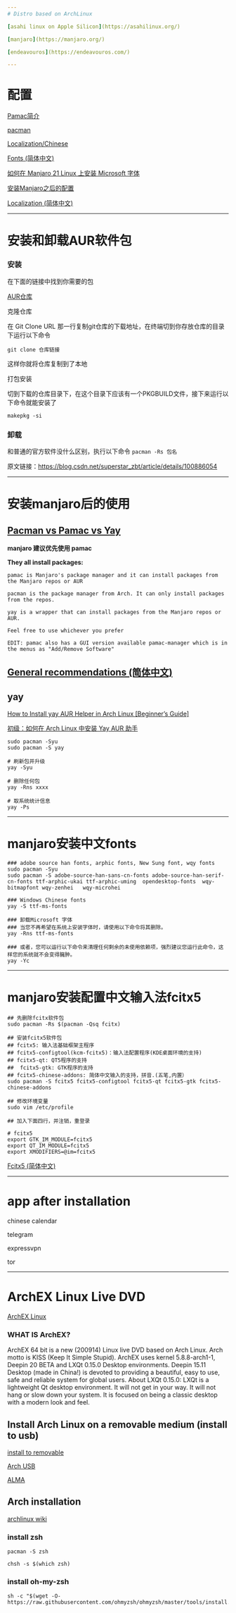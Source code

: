 ```yaml
---
# Distro based on ArchLinux

[asahi linux on Apple Silicon](https://asahilinux.org/)

[manjaro](https://manjaro.org/)

[endeavouros](https://endeavouros.com/)

---
```

# 配置 

[Pamac简介](https://wiki.manjaro.org/index.php/Pamac/zh-cn)

[pacman](https://wiki.archlinux.org/title/Pacman)

[Localization/Chinese](https://wiki.archlinux.org/title/Localization/Chinese#Fonts)

[Fonts (简体中文)](https://wiki.archlinux.org/title/Fonts_(%E7%AE%80%E4%BD%93%E4%B8%AD%E6%96%87))

[如何在 Manjaro 21 Linux 上安装 Microsoft 字体](https://zh-cn.linuxcapable.com/%E5%A6%82%E4%BD%95%E5%9C%A8-manjaro-21-linux-%E4%B8%8A%E4%BD%BF%E7%94%A8%E5%BE%AE%E8%BD%AF%E5%AD%97%E4%BD%93/)

[安装Manjaro之后的配置 ](https://panqiincs.me/2019/06/05/after-installing-manjaro/)

[Localization (简体中文)](https://wiki.archlinux.org/title/Localization_(%E7%AE%80%E4%BD%93%E4%B8%AD%E6%96%87)/Simplified_Chinese_(%E7%AE%80%E4%BD%93%E4%B8%AD%E6%96%87))

---
# 安装和卸载AUR软件包

### 安装

在下面的链接中找到你需要的包
    
[AUR仓库](https://aur.archlinux.org/packages)
    
克隆仓库
    
在 Git Clone URL 那一行复制git仓库的下载地址，在终端切到你存放仓库的目录下运行以下命令
    
`git clone 仓库链接`
    
这样你就将仓库复制到了本地

打包安装
    
切到下载的仓库目录下，在这个目录下应该有一个PKGBUILD文件，接下来运行以下命令就能安装了
    
 `makepkg -si`

### 卸载

和普通的官方软件没什么区别，执行以下命令
`pacman -Rs 包名`

原文链接：https://blog.csdn.net/superstar_zbt/article/details/100886054


---
# 安装manjaro后的使用

## [Pacman vs Pamac vs Yay](https://archived.forum.manjaro.org/t/pacman-vs-pamac-vs-yay/122495)

**manjaro 建议优先使用 pamac**

**They all install packages:**

	pamac is Manjaro's package manager and it can install packages from the Manjaro repos or AUR

	pacman is the package manager from Arch. It can only install packages from the repos.

	yay is a wrapper that can install packages from the Manjaro repos or AUR.

	Feel free to use whichever you prefer

	EDIT: pamac also has a GUI version available pamac-manager which is in the menus as "Add/Remove Software"

## [General recommendations (简体中文)](https://wiki.archlinux.org/title/General_recommendations_(%E7%AE%80%E4%BD%93%E4%B8%AD%E6%96%87))

##  yay

[How to Install yay AUR Helper in Arch Linux [Beginner’s Guide]](https://www.debugpoint.com/install-yay-arch/#install-yay-manjaro)

[初级：如何在 Arch Linux 中安装 Yay AUR 助手](https://linux.cn/article-14846-1.html)
```
sudo pacman -Syu
sudo pacman -S yay

# 刷新包并升级
yay -Syu

# 删除任何包
yay -Rns xxxx

# 取系统统计信息
yay -Ps

```
---
# manjaro安装中文fonts

```
### adobe source han fonts, arphic fonts, New Sung font, wqy fonts 
sudo pacman -Syu
sudo pacman -S adobe-source-han-sans-cn-fonts adobe-source-han-serif-cn-fonts ttf-arphic-ukai ttf-arphic-uming  opendesktop-fonts  wqy-bitmapfont wqy-zenhei   wqy-microhei  

```


```
### Windows Chinese fonts 
yay -S ttf-ms-fonts
 
### 卸载Microsoft 字体
### 当您不再希望在系统上安装字体时，请使用以下命令将其删除。
yay -Rns ttf-ms-fonts

### 或者，您可以运行以下命令来清理任何剩余的未使用依赖项，强烈建议您运行此命令，这样您的系统就不会变得臃肿。
yay -Yc

```
---
# manjaro安装配置中文输入法fcitx5
```
## 先删除fcitx软件包
sudo pacman -Rs $(pacman -Qsq fcitx)

## 安装fcitx5软件包
## fcitx5: 输入法基础框架主程序
## fcitx5-configtool(kcm-fcitx5)：输入法配置程序(KDE桌面环境的支持)
## fcitx5-qt: QT5程序的支持 
##  fcitx5-gtk: GTK程序的支持 
## fcitx5-chinese-addons: 简体中文输入的支持，拼音.(五笔,内置）
sudo pacman -S fcitx5 fcitx5-configtool fcitx5-qt fcitx5-gtk fcitx5-chinese-addons

## 修改环境变量
sudo vim /etc/profile

## 加入下面四行，并注销，重登录

# fcitx5
export GTK_IM_MODULE=fcitx5
export QT_IM_MODULE=fcitx5
export XMODIFIERS=@im=fcitx5

```
[Fcitx5 (简体中文)](https://wiki.archlinux.org/title/Fcitx5_(%E7%AE%80%E4%BD%93%E4%B8%AD%E6%96%87))

---
# app after installation

chinese calendar

telegram

expressvpn

tor

--- 
# ArchEX Linux Live DVD

[ArchEX Linux](http://archex.exton.net/)

### WHAT IS ArchEX?

ArchEX 64 bit is a new (200914) Linux live DVD based on Arch Linux. Arch motto is KISS (Keep It Simple Stupid). ArchEX uses kernel 5.8.8-arch1-1, Deepin 20 BETA and LXQt 0.15.0 Desktop environments. Deepin 15.11 Desktop (made in China!) is devoted to providing a beautiful, easy to use, safe and reliable system for global users. About LXQt 0.15.0: LXQt is a lightweight Qt desktop environment. It will not get in your way. It will not hang or slow down your system. It is focused on being a classic desktop with a modern look and feel.


## Install Arch Linux on a removable medium (install to usb)


[install to removable](https://wiki.archlinux.org/index.php/Install_Arch_Linux_on_a_removable_medium)

[Arch USB](https://magyar.urown.cloud/arch-usb.html)


[ALMA](https://github.com/r-darwish/alma)


## Arch installation

[archlinux wiki](https://wiki.archlinux.org/)


### install zsh

	pacman -S zsh
  
  	chsh -s $(which zsh)

### install oh-my-zsh

	sh -c "$(wget -O- https://raw.githubusercontent.com/ohmyzsh/ohmyzsh/master/tools/install.sh)"
